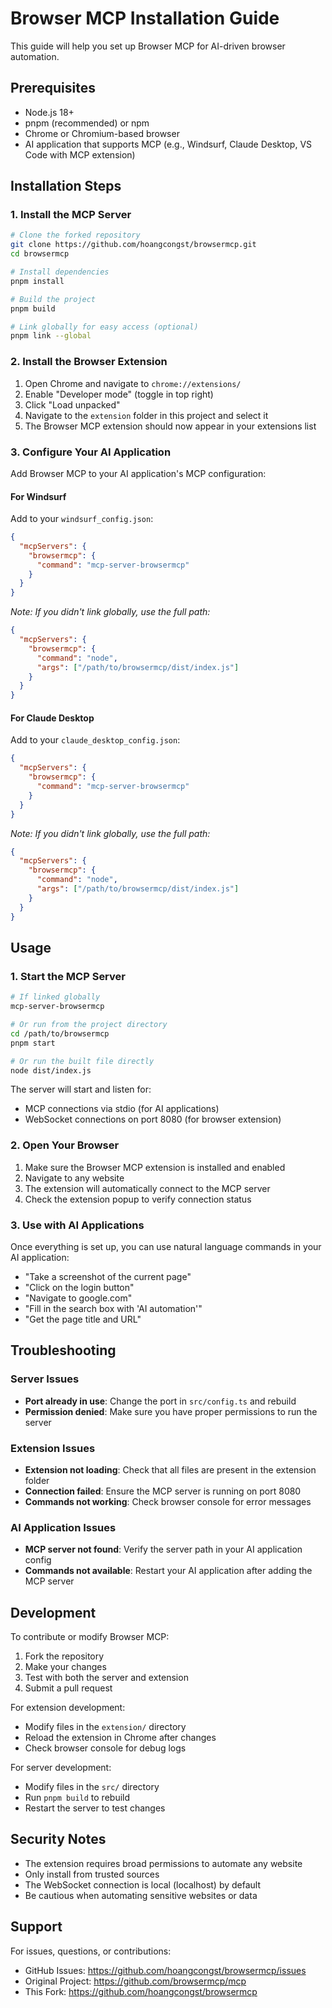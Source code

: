 # Browser MCP Installation Guide

This guide will help you set up Browser MCP for AI-driven browser automation.

## Prerequisites

- Node.js 18+ 
- pnpm (recommended) or npm
- Chrome or Chromium-based browser
- AI application that supports MCP (e.g., Windsurf, Claude Desktop, VS Code with MCP extension)

## Installation Steps

### 1. Install the MCP Server

```bash
# Clone the forked repository
git clone https://github.com/hoangcongst/browsermcp.git
cd browsermcp

# Install dependencies
pnpm install

# Build the project
pnpm build

# Link globally for easy access (optional)
pnpm link --global
```

### 2. Install the Browser Extension

1. Open Chrome and navigate to `chrome://extensions/`
2. Enable "Developer mode" (toggle in top right)
3. Click "Load unpacked"
4. Navigate to the `extension` folder in this project and select it
5. The Browser MCP extension should now appear in your extensions list

### 3. Configure Your AI Application

Add Browser MCP to your AI application's MCP configuration:

#### For Windsurf
Add to your `windsurf_config.json`:
```json
{
  "mcpServers": {
    "browsermcp": {
      "command": "mcp-server-browsermcp"
    }
  }
}
```

*Note: If you didn't link globally, use the full path:*
```json
{
  "mcpServers": {
    "browsermcp": {
      "command": "node",
      "args": ["/path/to/browsermcp/dist/index.js"]
    }
  }
}
```

#### For Claude Desktop
Add to your `claude_desktop_config.json`:
```json
{
  "mcpServers": {
    "browsermcp": {
      "command": "mcp-server-browsermcp"
    }
  }
}
```

*Note: If you didn't link globally, use the full path:*
```json
{
  "mcpServers": {
    "browsermcp": {
      "command": "node",
      "args": ["/path/to/browsermcp/dist/index.js"]
    }
  }
}
```

## Usage

### 1. Start the MCP Server

```bash
# If linked globally
mcp-server-browsermcp

# Or run from the project directory
cd /path/to/browsermcp
pnpm start

# Or run the built file directly
node dist/index.js
```

The server will start and listen for:
- MCP connections via stdio (for AI applications)
- WebSocket connections on port 8080 (for browser extension)

### 2. Open Your Browser

1. Make sure the Browser MCP extension is installed and enabled
2. Navigate to any website
3. The extension will automatically connect to the MCP server
4. Check the extension popup to verify connection status

### 3. Use with AI Applications

Once everything is set up, you can use natural language commands in your AI application:

- "Take a screenshot of the current page"
- "Click on the login button"
- "Navigate to google.com"
- "Fill in the search box with 'AI automation'"
- "Get the page title and URL"

## Troubleshooting

### Server Issues
- **Port already in use**: Change the port in `src/config.ts` and rebuild
- **Permission denied**: Make sure you have proper permissions to run the server

### Extension Issues
- **Extension not loading**: Check that all files are present in the extension folder
- **Connection failed**: Ensure the MCP server is running on port 8080
- **Commands not working**: Check browser console for error messages

### AI Application Issues
- **MCP server not found**: Verify the server path in your AI application config
- **Commands not available**: Restart your AI application after adding the MCP server

## Development

To contribute or modify Browser MCP:

1. Fork the repository
2. Make your changes
3. Test with both the server and extension
4. Submit a pull request

For extension development:
- Modify files in the `extension/` directory
- Reload the extension in Chrome after changes
- Check browser console for debug logs

For server development:
- Modify files in the `src/` directory
- Run `pnpm build` to rebuild
- Restart the server to test changes

## Security Notes

- The extension requires broad permissions to automate any website
- Only install from trusted sources
- The WebSocket connection is local (localhost) by default
- Be cautious when automating sensitive websites or data

## Support

For issues, questions, or contributions:
- GitHub Issues: https://github.com/hoangcongst/browsermcp/issues
- Original Project: https://github.com/browsermcp/mcp
- This Fork: https://github.com/hoangcongst/browsermcp
